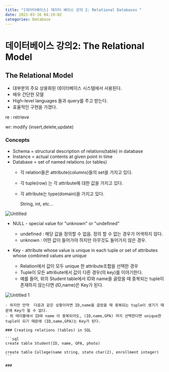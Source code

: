 ```yaml
---
title: "[데이터베이스] 데이터 베이스 강의 2: Relational Databases "
date: 2021-03-16 04:19:02
categories: Database
---
```

# 데이터베이스 강의2: The Relational Model

## The Relational Model

- 대부분의 주요 상용화된 데이터베이스 시스템에서 사용된다.
- 매우 간단한 모델
- High-level languages 들과 query를 주고 받는다.
- 효율적인 구현을 가졌다.

re : retrieve

wr: modify (insert,delete,update)

### Concepts

- Schema = structural description of relations(table) in database
- Instance = actual contents at given point in time
- Database = set of named relations (or tables)
    - 각 relation들은 attribute(columns)들의 set을 가지고 있다.
    - 각 tuple(row) 는 각 attribute에 대한 값을 가지고 있다.
    - 각 attribute는 type(domain)을 가지고 있다.

        String, int, etc...

![Untitled](https://user-images.githubusercontent.com/55180768/111209017-d10ebc00-860e-11eb-8501-6ef227d83d78.png)


- NULL - special value for "unknown" or "undefined"
    - undefined : 해당 값을 정의할 수 없음. 정의 할 수 없는 경우가 어색하지 않다.
    - unknown : 어떤 값이 들어가야 하지만 아무것도 들어가지 않은 경우.

- Key - attribute whose value is unique in each tuple or set of attributes whose combined values are unique
    - Relation에서 값이 모두 unique 한 attribute조합을 선택한 경우
    - Tuple이 모든 attribute에서 값이 다른 경우(의 key)를 이야기한다.
    - 예를 들어, 위의 Student table에서 ID와 name을 골랐을 때 중복되는 tuple이 존재하지 않는다면 (ID,name)은 Key가 된다.

![Untitled 1](https://user-images.githubusercontent.com/55180768/111209022-d2d87f80-860e-11eb-84ee-c1e200b3fee1.png)

    - 하지만 만약  다음과 같은 상황이라면 ID,name을 골랐을 때 중복되는 tuple이 생기기 때문에 Key가 될 수 없다.
    - 위 테이블에서 ID와 name 이 중복되어도, (ID,name,GPA) 까지 선택한다면 unique한 tuple이 되기 때문에 (ID,name,GPA)는 Key가 된다.

    ### Creating relations (tables) in SQL

    ```sql
    create table Student(ID, name, GPA, photo)

    create table College(name string, state char(2), enrollment integer)
    ```

    ###
